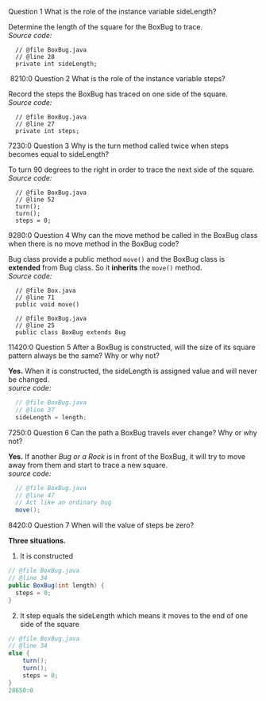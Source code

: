 Question 1
What is the role of the instance variable sideLength?

Determine the length of the square for the BoxBug to trace.  
*Source code:*
```
  // @file BoxBug.java
  // @line 28
  private int sideLength;
```
​
8210:0
Question 2
What is the role of the instance variable steps?

Record the steps the BoxBug has traced on one side of the square.  
*Source code:*
```
  // @file BoxBug.java
  // @line 27
  private int steps;
```
7230:0
Question 3
Why is the turn method called twice when steps becomes equal to sideLength?

To turn 90 degrees to the right in order to trace the next side of the square.  
*Source code:*
```
  // @file BoxBug.java
  // @line 52
  turn();
  turn();
  steps = 0;
```
9280:0
Question 4
Why can the move method be called in the BoxBug class when there is no move method in the BoxBug code?

Bug class provide a public method ```move()``` and the BoxBug class is **extended** from Bug class. So it **inherits** the ```move()``` method.  
*Source code:*
```
  // @file Box.java
  // @line 71
  public void move()
  
  // @file BoxBug.java
  // @line 25
  public class BoxBug extends Bug
```
11420:0
Question 5
After a BoxBug is constructed, will the size of its square pattern always be the same? Why or why not?

**Yes.** When it is constructed, the sideLength is assigned value and will never be changed.  
*source code:*
```java
  // @file BoxBug.java
  // @line 37
  sideLength = length;
```
7250:0
Question 6
Can the path a BoxBug travels ever change? Why or why not?

**Yes.** If another *Bug or a Rock* is in front of the BoxBug, it will try to move away from them and start to trace a new square.  
*source code:*
```java
  // @file BoxBug.java
  // @line 47
  // Act like an ordinary bug
  move();
```
8420:0
Question 7
When will the value of steps be zero?

**Three situations.**
1. It is constructed
  ```java
  // @file BoxBug.java
  // @line 34
  public BoxBug(int length) {
    steps = 0;
  }
  ```
2. It step equals the sideLength which means it moves to the end of one side of the square
  ```java
  // @file BoxBug.java
  // @line 34
  else {
      turn();
      turn();
      steps = 0;
  }
28650:0
